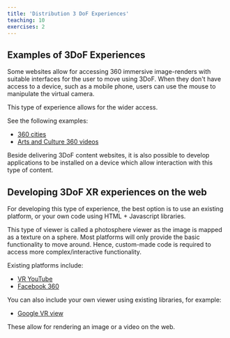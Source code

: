 ```yaml
---
title: 'Distribution 3 DoF Experiences'
teaching: 10
exercises: 2
---
```




## Examples of 3DoF Experiences

Some websites allow for accessing 360 immersive image-renders 
with suitable interfaces for the user to move using 3DoF. 
When they don't have access to a device,
such as a mobile phone,
users can use the mouse to manipulate the virtual camera.

This type of experience allows for the wider access.

See the following examples:
- [360 cities](https://www.360cities.net/)
- [Arts and Culture 360 videos](https://artsandculture.google.com/project/360-videos)

Beside delivering 3DoF content websites, it is also possible
to develop applications to be installed
on a device which allow interaction with this type of content.

## Developing 3DoF XR experiences on the web

For developing this type of experience,
the best option is to use an existing platform, or
your own code using HTML + Javascript libraries.

This type of viewer is called a photosphere viewer
as the image is mapped as a texture on a sphere.
Most platforms will only provide
the basic functionality to move around.
Hence, custom-made code is required to access 
more complex/interactive functionality.


Existing platforms include:

- [VR YouTube](https://vr.youtube.com/)
- [Facebook 360](https://www.facebook.com/Facebook360/)

You can also include your own viewer using existing libraries, for example:

- [Google VR view](https://developers.google.com/vr/develop/web/vrview-web)


These allow for rendering an image or a video on the web.



